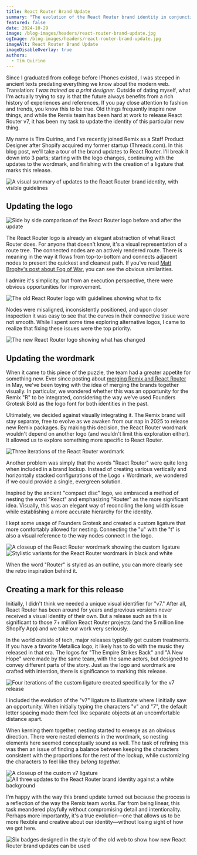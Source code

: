 ```yaml
---
title: React Router Brand Update
summary: "The evolution of the React Router brand identity in conjunction with the release of v7."
featured: false
date: 2024-10-29
image: /blog-images/headers/react-router-brand-update.jpg
ogImage: /blog-images/headers/react-router-brand-update.jpg
imageAlt: React Router Brand Update
imageDisableOverlay: true
authors:
  - Tim Quirino
---
```



Since I graduated from college before IPhones existed, I was steeped in ancient texts predating everything we know about the modern web. Translation: *I was trained as a print designer.* Outside of dating myself, what I'm actually trying to say is that the future always benefits from a rich history of experiences and references. If you pay close attention to fashion and trends, you know this to be true. Old things frequently inspire new things, and while the Remix team has been hard at work to release React Router v7, it has been my task to update the identity of this particular new thing.

My name is Tim Quirino, and I've recently joined Remix as a Staff Product Designer after Shopify acquired my former startup (Threads.com). In this blog post, we'll take a tour of the brand updates to React Router. I'll break it down into 3 parts; starting with the logo changes, continuing with the updates to the wordmark, and finishing with the creation of a ligature that marks this release. 

<img alt="A visual summary of updates to the React Router brand identity, with visible guidelines" src="/blog-images/posts/react-router-brand-update/update-guidelines.png" class="m-auto w-4/5 border rounded-md" />

## Updating the logo

<img alt="Side by side comparison of the React Router logo before and after the update" src="/blog-images/posts/react-router-brand-update/logo-before-and-after.png" class="m-auto w-4/5 border rounded-md" />

The React Router logo is already an elegant abstraction of what React Router does. For anyone that doesn't know, it's a visual representation of a route tree. The connected nodes are an actively rendered route. There is meaning in the way it flows from top-to-bottom and connects adjacent nodes to present the quickest and cleanest path. If you've read [Matt Brophy's post about Fog of War](https://remix.run/blog/fog-of-war), you can see the obvious similarities.

I admire it's simplicity, but from an execution perspective, there were obvious opportunities for improvement. 

<img alt="The old React Router logo with guidelines showing what to fix" src="/blog-images/posts/react-router-brand-update/logo-before.png" class="m-auto w-4/5 border rounded-md" />

Nodes were misaligned, inconsistently positioned, and upon closer inspection it was easy to see that the curves in their connective tissue were not smooth. While I spent some time exploring alternative logos, I came to realize that fixing these issues were the top priority.  

<img alt="The new React Router logo showing what has changed" src="/blog-images/posts/react-router-brand-update/logo-after.png" class="m-auto w-4/5 border rounded-md" />

## Updating the wordmark

When it came to this piece of the puzzle, the team had a greater appetite for something new. Ever since posting about [merging Remix and React Router](https://remix.run/blog/merging-remix-and-react-router) in May, we've been toying with the idea of merging the brands together visually. In particular, we wondered whether this was an opportunity for the Remix "R" to be integrated, considering the way we've used Founders Grotesk Bold as the logo font for both identities in the past. 

Ultimately, we decided against visually integrating it. The Remix brand will stay separate, free to evolve as we awaken from our nap in 2025 to release new Remix packages. By making this decision, the React Router wordmark wouldn't depend on another logo (and wouldn't limit this exploration either). It allowed us to explore something more specific to React Router. 

<img alt="Three iterations of the React Router wordmark" src="/blog-images/posts/react-router-brand-update/wordmark-iterations.png" class="m-auto w-4/5 border rounded-md" />

Another problem was simply that the words "React Router" were quite long when included in a brand lockup. Instead of creating various vertically and horizontally stacked configurations of the Logo + Wordmark, we wondered if we could provide a single, evergreen solution.

Inspired by the ancient "compact disc" logo, we embraced a method of nesting the word "React" and emphasizing "Router" as the more significant idea. Visually, this was an elegant way of reconciling the long width issue while establishing a more accurate hierarchy for the identity.

I kept some usage of Founders Grotesk and created a custom ligature that more comfortably allowed for nesting. Connecting the "u" with the "t" is also a visual reference to the way nodes connect in the logo.

<img alt="A closeup of the React Router wordmark showing the custom ligature" src="/blog-images/posts/react-router-brand-update/wordmark.png" class="m-auto w-4/5 border rounded-md" />

<img alt="Stylistic variants for the React Router wordmark in black and white" src="/blog-images/posts/react-router-brand-update/wordmark-variants.png" class="m-auto w-4/5 border rounded-md" />

When the word "Router" is styled as an outline, you can more clearly see the retro inspiration behind it.

## Creating a mark for this release

Initially, I didn't think we needed a unique visual identifier for "v7." After all, React Router has been around for years and previous versions never received a visual identity of their own. But a release such as this is significant to those 7+ million React Router projects (and the 5 million line Shopify App) and we take our work very seriously. 

In the world outside of tech, major releases typically get custom treatments. If you have a favorite Metallica logo, it likely has to do with the music they released in that era. The logos for "The Empire Strikes Back" and "A New Hope" were made by the same team, with the same actors, but designed to convey different parts of the story. Just as the logo and wordmark are crafted with intention, there is significance to marking this release.

<img alt="Four iterations of the custom ligature created specifically for the v7 release" src="/blog-images/posts/react-router-brand-update/v7-ligature-iteration.png" class="m-auto w-4/5 border rounded-md" />

I included the evolution of the "v7" ligature to illustrate where I initially saw an opportunity. When initially typing the characters "v" and "7", the default letter spacing made them feel like separate objects at an uncomfortable distance apart. 

When kerning them together, nesting started to emerge as an obvious direction. There were nested elements in the wordmark, so nesting elements here seemed conceptually sound as well. The task of refining this was then an issue of finding a balance between keeping the characters consistent with the proportions for the rest of the lockup, while customizing the characters to feel like they *belong together.*

<img alt="A closeup of the custom v7 ligature" src="/blog-images/posts/react-router-brand-update/v7-ligature.png" class="m-auto w-4/5 border rounded-md" />

<img alt="All three updates to the React Router brand identity against a white background" src="/blog-images/posts/react-router-brand-update/update.png" class="m-auto w-4/5 border rounded-md" />

I'm happy with the way this brand update turned out because the process is a reflection of the way the Remix team works. Far from being linear, this task meandered playfully without compromising detail and intentionality. Perhaps more importantly, it's a true evolution—one that allows us to be more flexible and creative about our identity—without losing sight of how we got here.

<img alt="Six badges designed in the style of the old web to show how new React Router brand updates can be used" src="/blog-images/posts/badges.png" class="m-auto w-4/5 border rounded-md" />